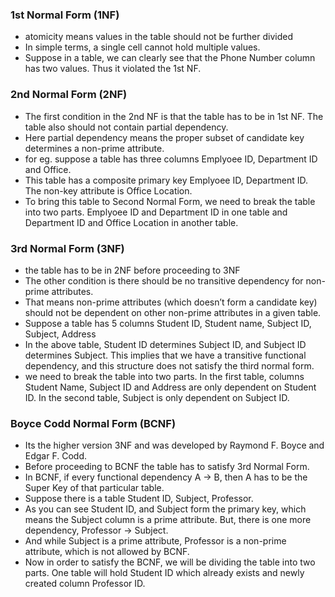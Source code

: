 <h3> 1st Normal Form (1NF) </h3>

- atomicity means values in the table should not be further divided
- In simple terms, a single cell cannot hold multiple values.
- Suppose in a table, we can clearly see that the Phone Number column has two values. Thus it violated the 1st NF.

<h3> 2nd Normal Form (2NF) </h3>

- The first condition in the 2nd NF is that the table has to be in 1st NF. The table also should not contain partial dependency.
- Here partial dependency means the proper subset of candidate key determines a non-prime attribute.
- for eg. suppose a table has three columns Emplyoee ID, Department ID and Office.
- This table has a composite primary key Emplyoee ID, Department ID. The non-key attribute is Office Location.
- To bring this table to Second Normal Form, we need to break the table into two parts. Emplyoee ID and Department ID in one table and Department ID and Office Location in another table.

<h3> 3rd Normal Form (3NF) </h3>

- the table has to be in 2NF before proceeding to 3NF
- The other condition is there should be no transitive dependency for non-prime attributes.
- That means non-prime attributes (which doesn’t form a candidate key) should not be dependent on other non-prime attributes in a given table.
- Suppose a table has 5 columns Student ID, Student name, Subject ID, Subject, Address
- In the above table, Student ID determines Subject ID, and Subject ID determines Subject. This implies that we have a transitive functional dependency, and this structure does not satisfy the third normal form.
-  we need to break the table into two parts. In the first table, columns Student Name, Subject ID and Address are only dependent on Student ID. In the second table, Subject is only dependent on Subject ID.

<h3> Boyce Codd Normal Form (BCNF) </h3>

- Its the higher version 3NF and was developed by Raymond F. Boyce and Edgar F. Codd.
- Before proceeding to BCNF the table has to satisfy 3rd Normal Form.
- In BCNF, if every functional dependency A → B, then A has to be the Super Key of that particular table.
- Suppose there is a table Student ID, Subject, Professor.
- As you can see Student ID, and Subject form the primary key, which means the Subject column is a prime attribute. But, there is one more dependency, Professor → Subject.
- And while Subject is a prime attribute, Professor is a non-prime attribute, which is not allowed by BCNF.
- Now in order to satisfy the BCNF, we will be dividing the table into two parts. One table will hold Student ID which already exists and newly created column Professor ID.
